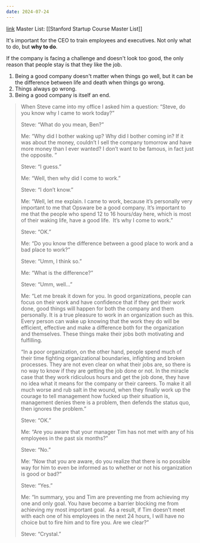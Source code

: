 ```yaml
---
date: 2024-07-24
---
```

[link](https://a16z.com/a-good-place-to-work/)
Master List: [[Stanford Startup Course Master List]]

It's important for the CEO to train employees and executives. Not only what to do, but **why to do**.

If the company is facing a challenge and doesn't look too good, the only reason that people stay is that they like the job. 
1. Being a good company doesn't matter when things go well, but it can be the difference between life and death when things go wrong.
2. Things always go wrong.
3. Being a good company is itself an end.

> When Steve came into my office I asked him a question: “Steve, do you know why I came to work today?”
> 
> Steve: “What do you mean, Ben?”
> 
> Me: “Why did I bother waking up? Why did I bother coming in? If it was about the money, couldn’t I sell the company tomorrow and have more money than I ever wanted? I don’t want to be famous, in fact just the opposite. ”
> 
> Steve: “I guess.”
> 
> Me: “Well, then why did I come to work.”
> 
> Steve: “I don’t know.”
> 
> Me: “Well, let me explain. I came to work, because it’s personally very important to me that Opsware be a good company. It’s important to me that the people who spend 12 to 16 hours/day here, which is most of their waking life, have a good life.  It’s why I come to work.”
> 
> Steve: “OK.”
> 
> Me: “Do you know the difference between a good place to work and a bad place to work?”
> 
> Steve: “Umm, I think so.”
> 
> Me: “What is the difference?”
> 
> Steve: “Umm, well…”
> 
> Me: “Let me break it down for you. In good organizations, people can focus on their work and have confidence that if they get their work done, good things will happen for both the company and them personally. It is a true pleasure to work in an organization such as this. Every person can wake up knowing that the work they do will be efficient, effective and make a difference both for the organization and themselves. These things make their jobs both motivating and fulfilling.
> 
> “In a poor organization, on the other hand, people spend much of their time fighting organizational boundaries, infighting and broken processes. They are not even clear on what their jobs are, so there is no way to know if they are getting the job done or not. In the miracle case that they work ridiculous hours and get the job done, they have no idea what it means for the company or their careers. To make it all much worse and rub salt in the wound, when they finally work up the courage to tell management how fucked up their situation is, management denies there is a problem, then defends the status quo, then ignores the problem.”
> 
> Steve: “OK.”
> 
> Me: “Are you aware that your manager Tim has not met with any of his employees in the past six months?”
> 
> Steve: “No.”
> 
> Me: “Now that you are aware, do you realize that there is no possible way for him to even be informed as to whether or not his organization is good or bad?”
> 
> Steve: “Yes.”
> 
> Me: “In summary, you and Tim are preventing me from achieving my one and only goal. You have become a barrier blocking me from achieving my most important goal.  As a result, if Tim doesn’t meet with each one of his employees in the next 24 hours, I will have no choice but to fire him and to fire you. Are we clear?”
> 
> Steve: “Crystal.”
